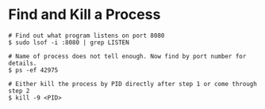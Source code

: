 # Find and Kill a Process

    # Find out what program listens on port 8080
    $ sudo lsof -i :8080 | grep LISTEN

    # Name of process does not tell enough. Now find by port number for details.
    $ ps -ef 42975

    # Either kill the process by PID directly after step 1 or come through step 2
    $ kill -9 <PID>
